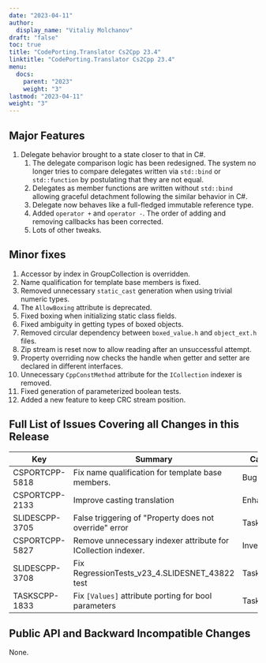 ```yaml
---
date: "2023-04-11"
author:
  display_name: "Vitaliy Molchanov"
draft: "false"
toc: true
title: "CodePorting.Translator Cs2Cpp 23.4"
linktitle: "CodePorting.Translator Cs2Cpp 23.4"
menu:
  docs:
    parent: "2023"
    weight: "3"
lastmod: "2023-04-11"
weight: "3"
---
```


## Major Features ##

1. Delegate behavior brought to a state closer to that in C#.
    1. The delegate comparison logic has been redesigned. The system no longer tries to compare delegates written via `std::bind` or `std::function` by postulating that they are not equal.
    1. Delegates as member functions are written without `std::bind` allowing graceful detachment following the similar behavior in C#.
    1. Delegate now behaves like a full-fledged immutable reference type.
    1. Added `operator +` and `operator -`. The order of adding and removing callbacks has been corrected.
    1. Lots of other tweaks.

## Minor fixes ##

1. Accessor by index in GroupCollection is overridden.
1. Name qualification for template base members is fixed.
1. Removed unnecessary `static_cast` generation when using trivial numeric types.
1. The `AllowBoxing` attribute is deprecated.
1. Fixed boxing when initializing static class fields.
1. Fixed ambiguity in getting types of boxed objects.
1. Removed circular dependency between `boxed_value.h` and `object_ext.h` files.
1. Zip stream is reset now to allow reading after an unsuccessful attempt.
1. Property overriding now checks the handle when getter and setter are declared in different interfaces.
1. Unnecessary `CppConstMethod` attribute for the `ICollection` indexer is removed.
1. Fixed generation of parameterized boolean tests.
1. Added a new feature to keep CRC stream position.

## Full List of Issues Covering all Changes in this Release ##

| Key | Summary | Category |
| --- | --- | --- |
| CSPORTCPP-5818 | Fix name qualification for template base members. | Bug  |
| CSPORTCPP-2133 | Improve casting translation | Enhancement  |
| SLIDESCPP-3705 | False triggering of "Property does not override" error | Task |
| CSPORTCPP-5827 | Remove unnecessary indexer attribute for ICollection indexer. | Investigation |
| SLIDESCPP-3708 | Fix RegressionTests_v23_4.SLIDESNET_43822 test | Task |
| TASKSCPP-1833 | Fix `[Values]` attribute porting for bool parameters | Task |

## Public API and Backward Incompatible Changes ##

None.
